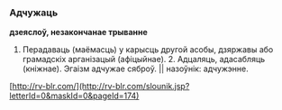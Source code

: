 ### Адчужаць
**дзеяслоў, незакончанае трыванне**

1. Перадаваць (маёмасць) у карысць другой асобы, дзяржавы або грамадскіх арганізацый (афіцыйнае). 2. Адцаляць, адасабляць (кніжнае). Эгаізм адчужае сяброў. || назоўнік: адчужэнне.

<a rel="author">[http://rv-blr.com/](http://rv-blr.com/slounik.jsp?letterId=0&maskId=0&pageId=174)</a>

